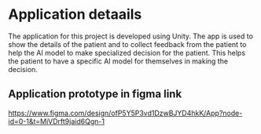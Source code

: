 # **Application detaails**

The application for this project is developed using Unity. The app is used to show the details of the patient and to collect feedback from the patient to help the AI model to make specialized decision for the patient. This helps the patient to have a specific AI model for themselves in making the decision.


## **Application prototype in figma link**

https://www.figma.com/design/ofP5Y5P3vd1DzwBJYD4hkK/App?node-id=0-1&t=MjVDrft9jaid6Qgn-1
